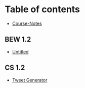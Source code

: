 # Table of contents

* [Course-Notes](README.md)

## BEW 1.2

* [Untitled](bew-1.2/untitled.md)

## CS 1.2

* [Tweet Generator](cs-1.2/tweet-generator.md)

